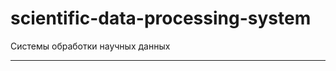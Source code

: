 scientific-data-processing-system
=================================

Системы обработки научных данных

--------------------------------
